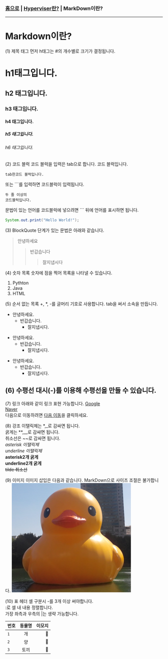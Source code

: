 ### [홈으로](README.md) | [Hyperviser란?](HYPERVISOR.md) | MarkDown이란?
----------------------------------------------
# Markdown이란?

(1) 제목 태그
먼저 h태그는 #의 개수별로 크기가 결정됩니다.
# h1태그입니다. #
## h2 태그입니다. ##
### h3 태그입니다. ###
#### h4 태그입니다. ####
##### h5 태그입니다. #####
###### h6 태그입니다. ######


(2) 코드 블럭
코드 블럭을 입력은 tab으로 합니다.
코드 블럭입니다.

    tab한코드 블럭입니다.


또는 ```를 입력하면 코드블럭이 입력됩니다.
```
두 줄 이상의
코드블럭입니다.
```

문법이 있는 언어를 코드블럭에 넣으려면 ``` 뒤에 언어를 표시하면 됩니다.
``` java
System.out.print("Hello World!");
```


(3) BlockQuote
단계가 있는 문법은 아래와 같습니다.
> 안녕하세요
>> 반갑습니다
>>> 잘지냅시다


(4) 숫자 목록
숫자에 점을 찍어 목록을 나타낼 수 있습니다.
1. Pythton
2. Java
3. HTML


(5) 순서 없는 목록
+, *, -를 글머리 기호로 사용합니다.
tab을 써서 소속을 만듭니다.
+ 안녕하세요.
    + 반갑습니다.
        + 잘지냅시다.

* 안녕하세요.
    * 반갑습니다.
        * 잘지냅시다.

- 안녕하세요.
    - 반갑습니다.
        - 잘지냅시다.


(6) 수평선
대시(-)를 이용해 수평선을 만들 수 있습니다.
---------------


(7) 링크
아래와 같이 링크 표현 가능합니다.
[Google](https://google.com)   
[Naver](https://www.naver.com "네이버 열기")   
다음으로 이동하려면 [다음 이동](https://www.daum.net)을 클릭하세요.   


(8) 강조
이탤릭체는 *,_로 감싸면 됩니다.   
굵게는 **,__로 감싸면 됩니다.   
취소선은 ~~로 감싸면 됩니다.   
*asterisk 이탤릭체*   
_underline 이탤릭체_   
**asterisk2개 굵게**   
__underline2개 굵게__   
~~tilde 취소선~~   


(9) 이미지
이미지 삽입은 다음과 같습니다. MarkDown으로 사이즈 조절은 불가합니다.
![이미지 안나올시 대체 텍스트](images/rubberduck.png "잠실 석촌호수의 거대한 러버덕")


(10) 표
헤더 셀 구분시 -를 3개 이상 써야합니다.   
:로 셀 내 내용 정렬합니다.   
가장 좌측과 우측의 |는 생략 가능합니다.   

|번호|동물명|이모지|
|---|:---:|---:|
|`1`|개|🦮|
|`2`|양|🐏|
|`3`|토끼|🐇|